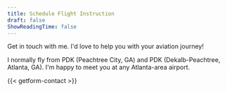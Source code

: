 ```yaml
---
title: Schedule Flight Instruction
draft: false
ShowReadingTime: false
---
```


Get in touch with me.  I'd love to help you with your aviation journey!

I normally fly from PDK (Peachtree City, GA) and PDK (Dekalb-Peachtree, Atlanta, GA).  I'm happy to meet you at any Atlanta-area airport.

{{< getform-contact >}}